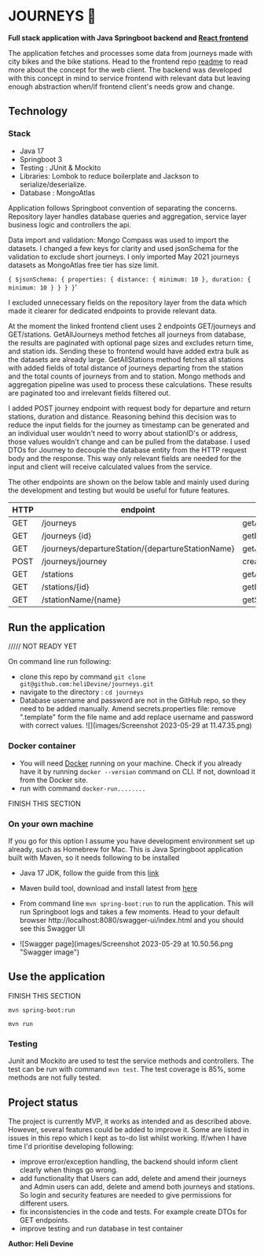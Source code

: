 # JOURNEYS 🚴

**Full stack application with Java Springboot backend and [React frontend](https://github.com/heliDevine/journeys-frontend)**

The application fetches and processes some data from journeys made with city bikes and the bike stations. 
Head to the frontend repo [readme](https://github.com/heliDevine/journeys-frontend/blob/main/README.md) to read more about the concept for the web client.
The backend was developed with this concept in mind to service frontend with relevant data but leaving enough 
abstraction when/if frontend client's needs grow and change. 

## Technology 

### Stack
- Java 17
- Springboot 3
- Testing : JUnit & Mockito
- Libraries: Lombok to reduce boilerplate and Jackson to serialize/deserialize.
- Database : MongoAtlas


Application follows Springboot convention of separating the concerns. Repository layer handles database queries and aggregation, 
service layer business logic and controllers the api.

Data import and validation: Mongo Compass was used to import the datasets. I changed a few keys for clarity and used jsonSchema for the validation
to exclude short journeys. I only imported May 2021 journeys datasets as MongoAtlas free tier has size limit. 

`{ $jsonSchema: { properties: { distance: { minimum: 10 }, duration: { minimum: 10 } } } }`'

I excluded unnecessary fields on the repository layer from the data which made it clearer for dedicated endpoints to provide relevant data. 

At the moment the linked frontend client uses 2 endpoints GET/journeys and GET/stations. GetAllJourneys method fetches 
all journeys from database, the results are paginated with optional page sizes and excludes return time, and station ids. Sending these to 
frontend would have added extra bulk as the datasets are already large. GetAllStations method fetches all stations with added fields of total distance of journeys departing from the station 
and the total counts of journeys from and to station. Mongo methods and aggregation pipeline was used to process these calculations.
These results are paginated too and irrelevant fields filtered out. 

I added POST journey endpoint with request body for departure and return stations, duration and distance. 
Reasoning behind this decision was to reduce the input fields for the journey as timestamp can be generated and an individual user wouldn't need to
worry about stationID's or address, those values wouldn't change and can be pulled from the database. I used  DTOs for 
Journey to decouple the database entity from the HTTP request body and the response. This way only relevant fields are needed
for the input and client will receive calculated values from the service. 

The other endpoints are shown on the below table and mainly used during the development and testing but would be useful for future features.

| HTTP | endpoint                                          | method                            | params               |
|------|---------------------------------------------------|-----------------------------------|----------------------|
| GET  | /journeys                                         | getAllJourneys                    | pageNo,pageSize      |
| GET  | /journeys {id}                                    | getById                           | id                   |
| GET  | /journeys/departureStation/{departureStationName} | getJourneysByDepartureStationName | departureStationName |
| POST | /journeys/journey                                 | createJourney                     | journeyRequestDTO    |
| GET  | /stations                                         | getAllStations                    | pageNo,pageSize      |
| GET  | /stations/{id}                                    | getById                           | id                   |
| GET  | /stationName/{name}                               | getStationByName                  | stationName          |




## Run the application

///// NOT READY YET 

On command line run following: 
- clone this repo by command `git clone git@github.com:heliDevine/journeys.git` 
- navigate to the directory : `cd journeys`
- Database username and password are not in the GitHub repo, so they need to be added manually. Amend secrets.properties file: remove ".template" form the file name and add replace username and password with correct values.
![](images/Screenshot 2023-05-29 at 11.47.35.png)


### Docker container
- You will need [Docker](https://docs.docker.com/get-docker/) running on your machine. Check if you already have it by running
`docker --version` command on CLI. If not, download it from the Docker site.
- run with command `docker-run........`

FINISH THIS SECTION

### On your own machine

If you go for this option I assume you have development environment set up already, such as Homebrew for Mac. 
This is Java Springboot application built with Maven, so it needs following to be installed 
- Java 17 JDK, follow the guide from this 
[link](https://docs.oracle.com/en/java/javase/17/install/overview-jdk-installation.html#GUID-8677A77F-231A-40F7-98B9-1FD0B48C346A)
- Maven build tool, download and install latest from [here](https://maven.apache.org/download.cgi)
- From command line `mvn spring-boot:run` to run the application. This will run Springboot logs and takes a few moments. Head to your default browser
http://localhost:8080/swagger-ui/index.html and you should see this Swagger UI 

- ![Swagger page](images/Screenshot 2023-05-29 at 10.50.56.png "Swagger image")

## Use the application


FINISH THIS SECTION 

`mvn spring-boot:run`

`mvn run`


### Testing

Junit and Mockito are used to test the service methods and controllers. The test can be run with command `mvn test`.
The test coverage is 85%,  some methods are not fully tested.  

## Project status

The project is currently MVP, it works as intended and as described above. However, several features could be added to improve it. Some are listed
in issues in this repo which I kept as to-do list whilst working. If/when I have time I'd prioritise developing following:
- improve error/exception handling, the backend should inform client clearly when things go wrong.
- add functionality that Users can add, delete and amend their journeys and Admin users can add, delete and amend both journeys and stations. So login
and security features are needed to give permissions for different users.
- fix inconsistencies in the code and tests. For example create DTOs for GET endpoints. 
- improve testing and run database in test container

**Author: Heli Devine**
